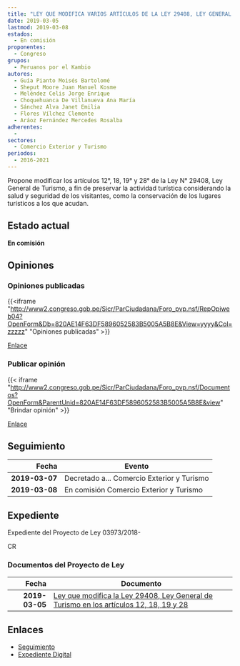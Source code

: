```yaml
---
title: "LEY QUE MODIFICA VARIOS ARTÍCULOS DE LA LEY 29408, LEY GENERAL DE TURISMO"
date: 2019-03-05
lastmod: 2019-03-08
estados: 
  - En comisión
proponentes: 
  - Congreso
grupos: 
  - Peruanos por el Kambio
autores: 
  - Guía Pianto Moisés Bartolomé
  - Sheput Moore Juan Manuel Kosme
  - Meléndez Celis Jorge Enrique
  - Choquehuanca De Villanueva Ana María
  - Sánchez Alva Janet Emilia
  - Flores Vílchez Clemente
  - Aráoz Fernández Mercedes Rosalba
adherentes: 
  - 
sectores: 
  - Comercio Exterior y Turismo
periodos: 
  - 2016-2021
---
```


Propone modificar los artículos 12°, 18, 19° y 28° de la Ley N° 29408, Ley General de Turismo, a fin de preservar la actividad turística considerando la salud y seguridad de los visitantes, como la conservación de los lugares turísticos a los que acudan.


## Estado actual

**En comisión**

## Opiniones

### Opiniones publicadas

{{<iframe "http://www2.congreso.gob.pe/Sicr/ParCiudadana/Foro_pvp.nsf/RepOpiweb04?OpenForm&Db=820AE14F63DF5896052583B5005A5B8E&View=yyyy&Col=zzzzz" "Opiniones publicadas" >}}

[Enlace](http://www2.congreso.gob.pe/Sicr/ParCiudadana/Foro_pvp.nsf/RepOpiweb04?OpenForm&Db=820AE14F63DF5896052583B5005A5B8E&View=yyyy&Col=zzzzz)
### Publicar opinión

{{< iframe "http://www2.congreso.gob.pe/Sicr/ParCiudadana/Foro_pvp.nsf/Documentos?OpenForm&ParentUnid=820AE14F63DF5896052583B5005A5B8E&view" "Brindar opinión" >}}

[Enlace](http://www2.congreso.gob.pe/Sicr/ParCiudadana/Foro_pvp.nsf/Documentos?OpenForm&ParentUnid=820AE14F63DF5896052583B5005A5B8E&view)

## Seguimiento

| Fecha | Evento |
|------:|--------|
| **2019-03-07** | Decretado a... Comercio Exterior y Turismo|
| **2019-03-08** | En comisión Comercio Exterior y Turismo|


## Expediente

Expediente del Proyecto de Ley 03973/2018-

CR


### Documentos del Proyecto de Ley

| Fecha | Documento |
|------:|--------|
| **2019-03-05** | [Ley que modifica la Ley 29408, Ley General de Turismo en los artículos 12, 18, 19 y 28](http://www.leyes.congreso.gob.pe/Documentos/2016_2021/Proyectos_de_Ley_y_de_Resoluciones_Legislativas/PL0397120190305.pdf) |

## Enlaces 

- [Seguimiento](http://www2.congreso.gob.pe/Sicr/TraDocEstProc/CLProLey2016.nsf/f7fff46988ca05b1052578e100829cc7/a423429a52c80064052583b4007f5136?OpenDocument)
- [Expediente Digital](http://www2.congreso.gob.pe/Sicr/TraDocEstProc/CLProLey2016.nsf/f7fff46988ca05b1052578e100829cc7/a423429a52c80064052583b4007f5136?OpenDocument&Click=05257FB7005EB655.eb71d0cf91d8294e05256cdf006b5706/$Body/0.1C6C)
